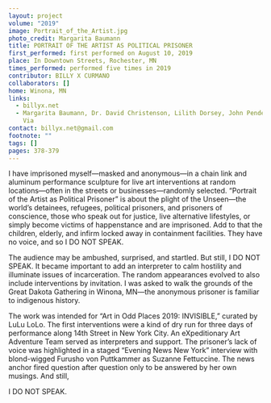 ```yaml
---
layout: project
volume: "2019"
image: Portrait_of_the_Artist.jpg
photo_credit: Margarita Baumann
title: PORTRAIT OF THE ARTIST AS POLITICAL PRISONER
first_performed: first performed on August 10, 2019
place: In Downtown Streets, Rochester, MN
times_performed: performed five times in 2019
contributor: BILLY X CURMANO
collaborators: []
home: Winona, MN
links:
  - billyx.net
  - Margarita Baumann, Dr. David Christenson, Lilith Dorsey, John Pendergast, Bella
    Via
contact: billyx.net@gmail.com
footnote: ""
tags: []
pages: 378-379
---
```


I have imprisoned myself—masked and anonymous—in a chain link and aluminum performance sculpture for live art interventions at random locations—often in the streets or businesses—randomly selected. “Portrait of the Artist as Political Prisoner” is about the plight of the Unseen—the world’s detainees, refugees, political prisoners, and prisoners of conscience, those who speak out for justice, live alternative lifestyles, or simply become victims of happenstance and are imprisoned. Add to that the children, elderly, and infirm locked away in containment facilities. They have no voice, and so I DO NOT SPEAK.

The audience may be ambushed, surprised, and startled. But still, I DO NOT SPEAK. It became important to add an interpreter to calm hostility and illuminate issues of incarceration. The random appearances evolved to also include interventions by invitation. I was asked to walk the grounds of the Great Dakota Gathering in Winona, MN—the anonymous prisoner is familiar to indigenous history.

The work was intended for “Art in Odd Places 2019: INVISIBLE,” curated by LuLu LoLo. The first interventions were a kind of dry run for three days of performance along 14th Street in New York City. An eXpeditionary Art Adventure Team served as interpreters and support. The prisoner’s lack of voice was highlighted in a staged “Evening News New York” interview with blond-wigged Furusho von Puttkammer as Suzanne Fettuccine. The news anchor fired question after question only to be answered by her own musings. And still,

I DO NOT SPEAK.
